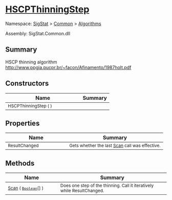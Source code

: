 # [HSCPThinningStep](./HSCPThinningStep.md)

Namespace: [SigStat]() > [Common](./../README.md) > [Algorithms](./README.md)

Assembly: SigStat.Common.dll

## Summary
HSCP thinning algorithm  http://www.ppgia.pucpr.br/~facon/Afinamento/1987holt.pdf

## Constructors

| Name | Summary | 
| --- | --- | 
| <sub>HSCPThinningStep (  )</sub><img width=80>| <sub></sub>| <br>


## Properties

| Name | Summary | 
| --- | --- | 
| <sub>ResultChanged</sub><img width=80>| <sub>Gets whether the last [Scan](https://github.com/hargitomi97/sigstat/blob/master/docs/md/SigStat/Common/Algorithms/HSCPThinningStep.md) call was effective.</sub>| <br>


## Methods

| Name | Summary | 
| --- | --- | 
| <sub>[Scan](./Methods/HSCPThinningStep-100664210.md) ( [`Boolean`](https://docs.microsoft.com/en-us/dotnet/api/System.Boolean)[] )</sub><img width=80>| <sub>Does one step of the thinning. Call it iteratively while ResultChanged.</sub>| <br>


